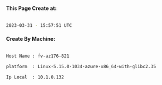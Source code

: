 
   
#### This Page Create at:

```bash

2023-03-31 - 15:57:51 UTC

```

#### Create By Machine:

```bash

Host Name : fv-az176-821

platform  : Linux-5.15.0-1034-azure-x86_64-with-glibc2.35

Ip Local  : 10.1.0.132

```

